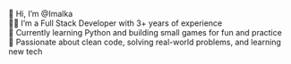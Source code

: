 👋 Hi, I’m @Imalka  
👨‍💻 I’m a Full Stack Developer with 3+ years of experience  
🐍 Currently learning Python and building small games for fun and practice  
🚀 Passionate about clean code, solving real-world problems, and learning new tech 

<!---
ImalkaPrasadini/ImalkaPrasadini is a ✨ special ✨ repository because its `README.md` (this file) appears on your GitHub profile.
You can click the Preview link to take a look at your changes.
--->

